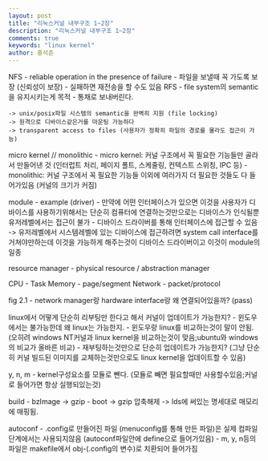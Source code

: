 ```yaml
---
layout: post
title: "리눅스커널 내부구조 1~2장"
description: "리눅스커널 내부구조 1~2장"
comments: true
keywords: "linux kernel"
author: 홍석준
---
```


NFS
    - reliable operation in the presence of failure
    - 파일을 보낼때 꼭 가도록 보장 (신뢰성이 보장)
    - 실패하면 재전송을 할 수도 있음
RFS
    - file system의 semantic을 유지시키는게 목적
    - 통채로 보내버린다.

    -> unix/posix파일 시스템의 semantic을 완벽히 지원 (file locking)
    -> 원격으로 디바이스같은거를 마운팅 가능하다
    -> transparent access to files (사용자가 정확히 파일의 경로를 몰라도 접근이 가능)

micro kernel // monolithic
    - micro kernel: 커널 구조에서 꼭 필요한 기능들만 골라서 만들어낸 것 (인터럽트 처리, 페이지 폴트, 스케줄링, 컨텍스트 스위칭, IPC 등)
    - monolithic: 커널 구조에서 꼭 필요한 기능들 이외에 여러가지 더 필요한 것들도 다 들어가있음 (커널의 크기가 커짐)

module
    - example (driver)
    - 만약에 어떤 인터페이스가 있으면 이것을 사용자가 디바이스를 사용하기위해서는 단순히 컴퓨터에 연결하는것만으로는 디바이스가 인식될뿐 유저레벨에서는 접근이 불가
    - 디바이스 드라이버를 통해 인터페이스에 접근할 수 있음 -> 유저레벨에서 시스템레벨에 있는 디바이스에 접근하려면 system call interface를 거쳐야만하는데 이것을 가능하게 해주는것이 디바이스 드라이버이고 이것이 module의 일종

resource manager
    - physical resource / abstraction manager

CPU - Task
Memory - page/segment
Network - packet/protocol

fig 2.1
    - network manager랑 hardware interface랑 왜 연결되어있을까? (pass)

linux에서 어떻게 단순히 리부팅만 한다고 해서 커널이 업데이트가 가능한지?
    - 윈도우에서는 불가능한데 왜 linux는 가능한지.
    - 윈도우랑 linux를 비교하는것이 말이 안됨. (오히려 windows NT커널과 linux kernel을 비교하는것이 맞음;ubuntu와 windows의 비교가 올바른 비교)
    - 재부팅하는것만으로 단순히 업데이트가 가능한지? (그냥 단순히 커널 빌드된 이미지를 교체하는것만으로도 linux kernel을 업데이트할 수 있음)

y, n, m
    - kernel구성요소를 모듈로 뺀다. (모듈로 빼면 필요할때만 사용할수있음;커널로 들어가면 항상 실행되있는것)

build
    - bzImage -> gzip
    - boot -> gzip 압축해제 -> lds에 써있는 명세대로 매모리에 매핑됨. 

autoconf
    - .config로 만들어진 파일 (menuconfig를 통해 만든 파일)은 실제 컴파일단계에서는 사용되지않음 (autoconf파일안에 define으로 들어가있음)
    - m, y, n등의 파일은 makefile에서 obj-(.config의 변수)로 치환되어 들어가짐

